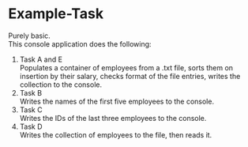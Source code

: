Example-Task
============

Purely basic.  
This console application does the following:

1. Task A and E  
   Populates a container of employees from a .txt file, sorts them on insertion by
   their salary, checks format of the file entries, writes the collection to the console.
2. Task B  
   Writes the names of the first five employees to the console.
3. Task C  
   Writes the IDs of the last three employees to the console.
4. Task D  
   Writes the collection of employees to the file, then reads it.
